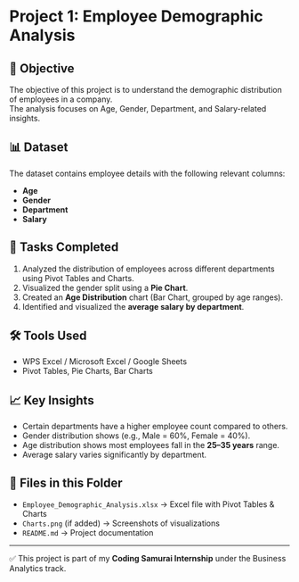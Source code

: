 # Project 1: Employee Demographic Analysis

## 📌 Objective
The objective of this project is to understand the demographic distribution of employees in a company.  
The analysis focuses on Age, Gender, Department, and Salary-related insights.

## 📊 Dataset
The dataset contains employee details with the following relevant columns:
- **Age**
- **Gender**
- **Department**
- **Salary**

## 📝 Tasks Completed
1. Analyzed the distribution of employees across different departments using Pivot Tables and Charts.  
2. Visualized the gender split using a **Pie Chart**.  
3. Created an **Age Distribution** chart (Bar Chart, grouped by age ranges).  
4. Identified and visualized the **average salary by department**.  

## 🛠 Tools Used
- WPS Excel / Microsoft Excel / Google Sheets  
- Pivot Tables, Pie Charts, Bar Charts  

## 📈 Key Insights
- Certain departments have a higher employee count compared to others.  
- Gender distribution shows (e.g., Male = 60%, Female = 40%).  
- Age distribution shows most employees fall in the **25–35 years** range.  
- Average salary varies significantly by department.  

## 📂 Files in this Folder
- `Employee_Demographic_Analysis.xlsx` → Excel file with Pivot Tables & Charts  
- `Charts.png` (if added) → Screenshots of visualizations  
- `README.md` → Project documentation  

---
✅ This project is part of my **Coding Samurai Internship** under the Business Analytics track.

